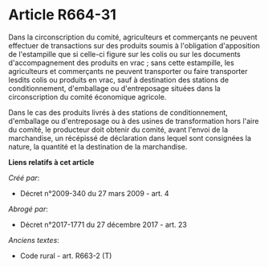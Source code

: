 # Article R664-31

Dans la circonscription du comité, agriculteurs et commerçants ne peuvent effectuer de transactions sur des produits soumis à
l'obligation d'apposition de l'estampille que si celle-ci figure sur les colis ou sur les documents d'accompagnement des
produits en vrac ; sans cette estampille, les agriculteurs et commerçants ne peuvent transporter ou faire transporter lesdits
colis ou produits en vrac, sauf à destination des stations de conditionnement, d'emballage ou d'entreposage situées dans la
circonscription du comité économique agricole.

Dans le cas des produits livrés à des stations de conditionnement, d'emballage ou d'entreposage ou à des usines de
transformation hors l'aire du comité, le producteur doit obtenir du comité, avant l'envoi de la marchandise, un récépissé de
déclaration dans lequel sont consignées la nature, la quantité et la destination de la marchandise.

**Liens relatifs à cet article**

_Créé par_:

  - Décret n°2009-340 du 27 mars 2009 - art. 4

_Abrogé par_:

  - Décret n°2017-1771 du 27 décembre 2017 - art. 23

_Anciens textes_:

  - Code rural - art. R663-2 (T)
